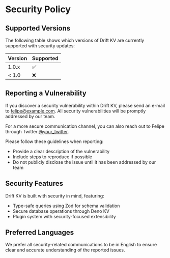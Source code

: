 # Security Policy

## Supported Versions

The following table shows which versions of Drift KV are currently supported with security updates:

| Version | Supported          |
| ------- | ------------------ |
| 1.0.x   | :white_check_mark: |
| < 1.0   | :x:                |

## Reporting a Vulnerability

If you discover a security vulnerability within Drift KV, please send an e-mail to [felipe@example.com](mailto:felipe@example.com). All security vulnerabilities will be promptly addressed by our team.

For a more secure communication channel, you can also reach out to Felipe through Twitter [@your_twitter](https://twitter.com/your_twitter).

Please follow these guidelines when reporting:
- Provide a clear description of the vulnerability
- Include steps to reproduce if possible
- Do not publicly disclose the issue until it has been addressed by our team

## Security Features

Drift KV is built with security in mind, featuring:
- Type-safe queries using Zod for schema validation
- Secure database operations through Deno KV
- Plugin system with security-focused extensibility

## Preferred Languages

We prefer all security-related communications to be in English to ensure clear and accurate understanding of the reported issues.
